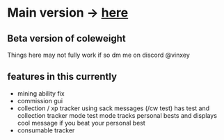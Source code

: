 # Main version -> [here](https://github.com/Vinxey/coleweight/tree/mainV)
## Beta version of coleweight
Things here may not fully work if so dm me on discord @vinxey

## features in this currently
- mining ability fix
- commission gui
- collection /  xp tracker using sack messages (/cw test) has test and collection tracker mode test mode tracks personal bests and displays cool message if you beat your personal best
- consumable tracker

